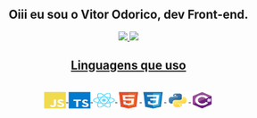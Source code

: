  ## 
 <div align="center"><h2>Oiii eu sou o Vitor Odorico, dev Front-end.</h2></div>

<div align="center" >
    <a href="https://github.com/VitorOdorico">
        <img height="180em"   src="https://github-readme-stats.vercel.app/api?username=VitorOdorico&show_icons=true&theme=dracula&include_all_commits=true&count_private=true" />
        <img height="180em"  src="https://github-readme-stats.vercel.app/api/top-langs/?username=VitorOdorico&layout=compact&langs_count=7&theme=dracula" />
</div>
 
 ## 
 <div align="center">
  <h2>Linguagens que uso</h2>
 </div>
 
<div align="center" style="display: inline_block"><br>
    <img align="center" alt="Rafa-Js" height="30" width="40" src="https://raw.githubusercontent.com/devicons/devicon/master/icons/javascript/javascript-plain.svg">
    <img align="center" alt="Rafa-Ts" height="30" width="40" src="https://raw.githubusercontent.com/devicons/devicon/master/icons/typescript/typescript-plain.svg">
    <img align="center" alt="Rafa-React" height="30" width="40" src="https://raw.githubusercontent.com/devicons/devicon/master/icons/react/react-original.svg">
    <img align="center" alt="Rafa-HTML" height="30" width="40" src="https://raw.githubusercontent.com/devicons/devicon/master/icons/html5/html5-original.svg">
    <img align="center" alt="Rafa-CSS" height="30" width="40" src="https://raw.githubusercontent.com/devicons/devicon/master/icons/css3/css3-original.svg">
    <img align="center" alt="Rafa-Python" height="30" width="40" src="https://raw.githubusercontent.com/devicons/devicon/master/icons/python/python-original.svg">
    <img align="center" alt="Rafa-Csharp" height="30" width="40" src="https://raw.githubusercontent.com/devicons/devicon/master/icons/csharp/csharp-original.svg">
  
</div>

